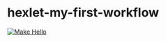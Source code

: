 # hexlet-my-first-workflow

[![Make Hello](https://github.com/Kudrikudrii/hexlet-my-first-workflow/actions/workflows/main.yml/badge.svg)](https://github.com/Kudrikudrii/hexlet-my-first-workflow/actions/workflows/main.yml)
